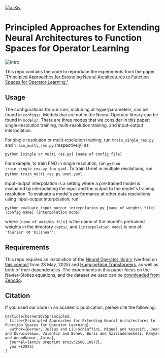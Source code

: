 [![arXiv](https://img.shields.io/badge/arXiv-2506.10973-b31b1b.svg?style=flat-square&logo=arxiv)](https://arxiv.org/abs/2506.10973)

# Principled Approaches for Extending Neural Architectures to Function Spaces for Operator Learning

![intro](https://github.com/user-attachments/assets/cc067d12-c37e-48aa-a54c-c2101762a831)

This repo contains the code to reproduce the experiments from the paper ["Principled Approaches for Extending Neural Architectures to Function Spaces for Operator Learning."](https://arxiv.org/abs/2506.10973)

## Usage 
The configurations for our runs, including all hyperparameters, can be found in `configs/`. Models that are not in the Neural Operator library can be found in `models/`. There are three modes that we consider in this paper: single-resolution training, multi-resolution training, and input-output interpolation.

For single resolution or multi-resolution training, run `train_single_res.py` and `train_multi_res.py` (respectively) as
```
python [single or multi res.py] [name of config file]
```
For example, to train FNO in single resolution, run `python train_single_res.py fno.yaml`. To train U-net in multiple resolutions, run `python train_multi_res.py unet.yaml`.

Input-output interpolation is a setting where a pre-trained model is evaluated by interpolating the input and the output to the model's training resolution. To evaluate a model's performance at other data resolutions using input-output interpolation, run
```
python evaluate_input_output_interpolation.py [name of weights file] [config name] [interpolation mode]
```
where `[name of weights file]` is the name of the model's pretrained weights in the directory `ckpts/`, and `[interpolation mode]` is one of `'fourier'` or `'bilinear'`.


## Requirements
This repo requires an installation of the [Neural Operator library](https://github.com/neuraloperator/neuraloperator/) (verified on [this commit](https://github.com/neuraloperator/neuraloperator/tree/d8c9b30fd72359e60a13397b72e92ca13b66a453) from 28 May, 2025) and [HuggingFace Transformers](https://github.com/huggingface/transformers), as well as both of their dependencies. The experiments in this paper focus on the Navier-Stokes equations, and the dataset we used can be [downloaded from Zenodo](https://zenodo.org/records/15687518).

## Citation
If you used our code in an academic publication, please cite the following:
```
@article{berner2025principled,
  title={Principled Approaches for Extending Neural Architectures to Function Spaces for Operator Learning},
  author={Berner, Julius and Liu-Schiaffini, Miguel and Kossaifi, Jean and Duruisseaux, Valentin and Bonev, Boris and Azizzadenesheli, Kamyar and Anandkumar, Anima},
  journal={arXiv preprint arXiv:2506.10973},
  year={2025}
}
```
